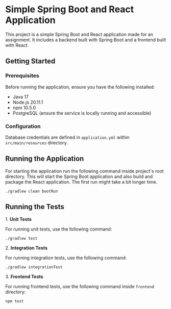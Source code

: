 # Simple Spring Boot and React Application

This project is a simple Spring Boot and React application made for an assignment. It includes a backend built with 
Spring Boot and a frontend built with React.

## Getting Started

### Prerequisites

Before running the application, ensure you have the following installed:

- Java 17
- Node.js 20.11.1
- npm 10.5.0
- PostgreSQL (ensure the service is locally running and accessible)

### Configuration

Database credentials are defined in `application.yml` within `src/main/resources` directory.

## Running the Application


For starting the application run the following command inside project's root directory. This will start the Spring Boot 
application and also build and package the React application. The first run might take a bit longer time.

```shell
./gradlew clean bootRun
```

## Running the Tests

1\. **Unit Tests**

For running unit tests, use the following command:
```shell
./gradlew test
```
2\. **Integration Tests**

For running integration tests, use the following command:
```shell
./gradlew integrationTest
```
3\. **Frontend Tests**

For running frontend tests, use the following command inside `frontend` directory:
```shell
npm test
```